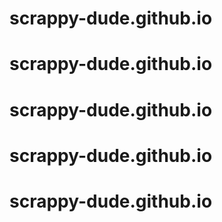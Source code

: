 # scrappy-dude.github.io
# scrappy-dude.github.io
# scrappy-dude.github.io
# scrappy-dude.github.io
# scrappy-dude.github.io
